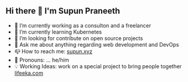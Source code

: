 ## Hi there 👋 I'm Supun Praneeth

- 🔭 I’m currently working as a consulton and a freelancer
- 🌱 I’m currently learning Kubernetes
- 💃 I’m looking for contribute on open source projects
- 💬 Ask me about anything regarding web development and DevOps
- 📪 How to reach me: [supun.xyz](https://supun.xyz/)
- 🦮 Pronouns: ... he/him
- 💡 Working Ideas: work on a special project to bring people together [lifeeka.com](https://lifeeka.com/)
